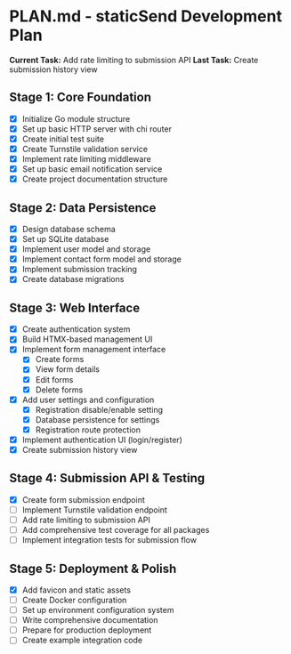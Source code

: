 # PLAN.md - staticSend Development Plan

**Current Task:** Add rate limiting to submission API
**Last Task:** Create submission history view

## Stage 1: Core Foundation
- [x] Initialize Go module structure
- [x] Set up basic HTTP server with chi router
- [x] Create initial test suite
- [x] Create Turnstile validation service
- [x] Implement rate limiting middleware
- [x] Set up basic email notification service
- [x] Create project documentation structure

## Stage 2: Data Persistence  
- [x] Design database schema
- [x] Set up SQLite database
- [x] Implement user model and storage
- [x] Implement contact form model and storage
- [x] Implement submission tracking
- [x] Create database migrations

## Stage 3: Web Interface
- [x] Create authentication system
- [x] Build HTMX-based management UI
- [x] Implement form management interface
    - [x] Create forms
    - [x] View form details
    - [x] Edit forms
    - [x] Delete forms
- [x] Add user settings and configuration
    - [x] Registration disable/enable setting
    - [x] Database persistence for settings
    - [x] Registration route protection
- [x] Implement authentication UI (login/register)
- [x] Create submission history view

## Stage 4: Submission API & Testing
- [x] Create form submission endpoint
- [ ] Implement Turnstile validation endpoint
- [ ] Add rate limiting to submission API
- [ ] Add comprehensive test coverage for all packages
- [ ] Implement integration tests for submission flow

## Stage 5: Deployment & Polish
- [x] Add favicon and static assets
- [ ] Create Docker configuration
- [ ] Set up environment configuration system
- [ ] Write comprehensive documentation
- [ ] Prepare for production deployment
- [ ] Create example integration code